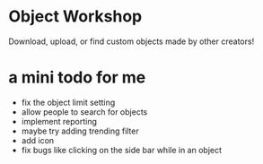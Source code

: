 # Object Workshop
Download, upload, or find custom objects made by other creators!


# a mini todo for me
- fix the object limit setting
- allow people to search for objects 
- implement reporting
- maybe try adding trending filter
- add icon
- fix bugs like clicking on the side bar while in an object

